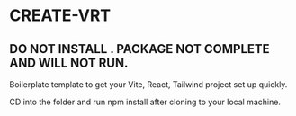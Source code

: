 # CREATE-VRT

## DO NOT INSTALL . PACKAGE NOT COMPLETE AND WILL NOT RUN.

Boilerplate template to get your Vite, React, Tailwind project set up quickly.

CD into the folder and run npm install after cloning to your local machine.


